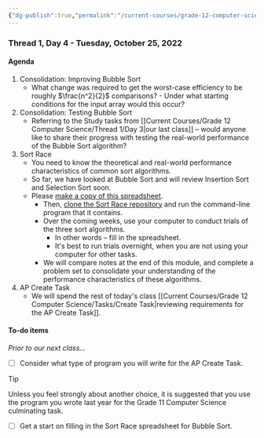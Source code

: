 ```yaml
---
{"dg-publish":true,"permalink":"/current-courses/grade-12-computer-science/thread-1/day-4/","dgHomeLink":false}
---
```


### Thread 1, Day 4 - Tuesday, October 25, 2022
#### Agenda
1.  Consolidation: Improving Bubble Sort
	- What change was required to get the worst-case efficiency to be roughly $\frac{n^2}{2}$ comparisons?
			- Under what starting conditions for the input array would this occur?
2.  Consolidation: Testing Bubble Sort
	- Referring to the Study tasks from [[Current Courses/Grade 12 Computer Science/Thread 1/Day 3\|our last class]] – would anyone like to share their progress with testing the real-world performance of the Bubble Sort algorithm?
3. Sort Race
	- You need to know the theoretical and real-world performance characteristics of common sort algorithms.
	- So far, we have looked at Bubble Sort and will review Insertion Sort and Selection Sort soon.
	- Please [make a copy of this spreadsheet](https://docs.google.com/spreadsheets/d/1hYiNXQiGIvC848L_8wlGBsKzu00lxLvJ7DWPtfTPxM0/copy).
		- Then, [clone the Sort Race repository](https://github.com/lcs-rgordon/SortRace) and run the command-line program that it contains.
		- Over the coming weeks, use your computer to conduct trials of the three sort algorithms.
			- In other words – fill in the spreadsheet.
			- It's best to run trials overnight, when you are not using your computer for other tasks.
		- We will compare notes at the end of this module, and complete a problem set to consolidate your understanding of the performance characteristics of these algorithms.
4. AP Create Task
	- We will spend the rest of today's class [[Current Courses/Grade 12 Computer Science/Tasks/Create Task\|reviewing requirements for the AP Create Task]].

#### To-do items
*Prior to our next class...*
- [ ] Consider what type of program you will write for the AP Create Task.
> [!Tip]
> Unless you feel strongly about another choice, it is suggested that you use the program you wrote last year for the Grade 11 Computer Science culminating task.
- [ ] Get a start on filling in the Sort Race spreadsheet for Bubble Sort.

